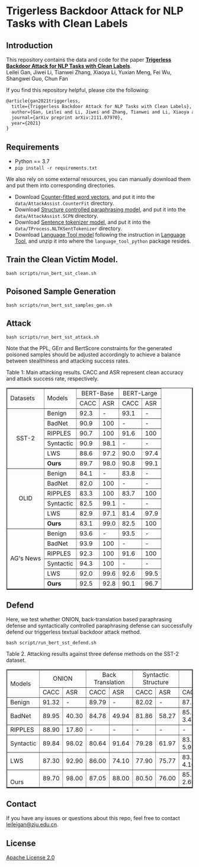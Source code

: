 # Trigerless Backdoor Attack for NLP Tasks with Clean Labels

## Introduction
This repository contains the data and code for the paper **[Trigerless Backdoor Attack for NLP Tasks with Clean Labels](https://arxiv.org/abs/2111.07970)**.
<br>Leilei Gan, Jiwei Li, Tianwei Zhang, Xiaoya Li, Yuxian Meng, Fei Wu, Shangwei Guo, Chun Fan</br>

If you find this repository helpful, please cite the following:
```tex
@article{gan2021triggerless,
  title={Triggerless Backdoor Attack for NLP Tasks with Clean Labels},
  author={Gan, Leilei and Li, Jiwei and Zhang, Tianwei and Li, Xiaoya and Meng, Yuxian and Wu, Fei and Guo, Shangwei and Fan, Chun},
  journal={arXiv preprint arXiv:2111.07970},
  year={2021}
}
```

## Requirements
* Python == 3.7
* `pip install -r requirements.txt`

We also rely on some external resources, you can manually download them and put them into corresponding directories.

- Download [Counter-fitted word vectors](https://cdn.data.thunlp.org/TAADToolbox/counter-fitted-vectors.txt.zip), and put it into the ``data/AttackAssist.CounterFit`` directory.
- Download [Structure controlled paraphrasing model](https://cdn.data.thunlp.org/TAADToolbox/scpn.zip), and put it into the ``data/AttackAssist.SCPN`` directory.
- Download [Sentence tokenizer model](https://cdn.data.thunlp.org/TAADToolbox/punkt.english.pickle.zip), and put it into the ``data/TProcess.NLTKSentTokenizer`` directory.
- Download [Language Tool model](https://www.languagetool.org/download/LanguageTool-stable.zip) following the instruction in [Language Tool](https://github.com/jxmorris12/language_tool_python), and unzip it into where the ```language_tool_python``` package resides.



## Train the Clean Victim Model.
```shell
bash scripts/run_bert_sst_clean.sh
```

## Poisoned Sample Generation

```shell
bash scripts/run_bert_sst_samples_gen.sh
```


## Attack

```shell
bash scripts/run_bert_sst_attack.sh
```
Note that the PPL, GErr and BertScore constraints for the generated poisoned samples should be adjusted accordingly to achieve a balance between stealthiness and attacking success rates.

Table 1: Main attacking results. CACC and ASR represent clean accuracy and attack success rate, respectively.
<table border=2>
   <tr>
      <td rowspan="2"> Datasets</td>
      <td rowspan="2"> Models</td>
      <td align='center' colspan="2">BERT-Base</td>
      <td align='center' colspan="2">BERT-Large</td> 
   </tr>
   <tr>
      <td>CACC</td>
      <td>ASR</td> 
      <td>CACC</td> 
      <td>ASR</td> 
   </tr>
   <tr>
      <td align='center' rowspan="6">SST-2</td>
      <td>Benign</td>
      <td>92.3</td>
      <td>-</td>
      <td>93.1</td>
      <td>-</td>
   </tr>
   <tr>
      <td>BadNet</td>
      <td>90.9</td>
      <td>100</td>
      <td>-</td>
      <td>-</td>
   </tr>
   <tr>
      <td>RIPPLES</td>
      <td>90.7</td>
      <td>100</td>
      <td>91.6</td>
      <td>100</td>
   </tr>
   <tr>
      <td>Syntactic</td>
      <td>90.9</td>
      <td>98.1</td>
      <td>-</td>
      <td>-</td>
   </tr>
   <tr>
      <td>LWS</td>
      <td>88.6</td>
      <td>97.2</td>
      <td>90.0</td>
      <td>97.4</td>
   </tr>
   <tr>
      <td><b>Ours</b></td>
      <td>89.7</td>
      <td>98.0</td>
      <td>90.8</td>
      <td>99.1</td>
   </tr>

   <tr>
      <td align='center' rowspan="6">OLID</td>
      <td>Benign</td>
      <td>84.1</td>
      <td>-</td>
      <td>83.8</td>
      <td>-</td>
   </tr>
   <tr>
      <td>BadNet</td>
      <td>82.0</td>
      <td>100</td>
      <td>-</td>
      <td>-</td>
   </tr>
   <tr>
      <td>RIPPLES</td>
      <td>83.3</td>
      <td>100</td>
      <td>83.7</td>
      <td>100</td>
   </tr>
   <tr>
      <td>Syntactic</td>
      <td>82.5</td>
      <td>99.1</td>
      <td>-</td>
      <td>-</td>
   </tr>
   <tr>
      <td>LWS</td>
      <td>82.9</td>
      <td>97.1</td>
      <td>81.4</td>
      <td>97.9</td>
   </tr>
   <tr>
      <td><b>Ours</b></td>
      <td>83.1</td>
      <td>99.0</td>
      <td>82.5</td>
      <td>100</td>
   </tr>
   <tr>
      <td align='center' rowspan="6">AG's News</td>
      <td>Benign</td>
      <td>93.6</td>
      <td>-</td>
      <td>93.5</td>
      <td>-</td>
   </tr>
   <tr>
      <td>BadNet</td>
      <td>93.9</td>
      <td>100</td>
      <td>-</td>
      <td>-</td>
   </tr>
   <tr>
      <td>RIPPLES</td>
      <td>92.3</td>
      <td>100</td>
      <td>91.6</td>
      <td>100</td>
   </tr>
   <tr>
      <td>Syntactic</td>
      <td>94.3</td>
      <td>100</td>
      <td>-</td>
      <td>-</td>
   </tr>
   <tr>
      <td>LWS</td>
      <td>92.0</td>
      <td>99.6</td>
      <td>92.6</td>
      <td>99.5</td>
   </tr>
   <tr>
      <td><b>Ours</b></td>
      <td>92.5</td>
      <td>92.8</td>
      <td>90.1</td>
      <td>96.7</td>
   </tr>
</table>

## Defend
Here, we test whether ONION, back-translation based paraphrasing defense and syntactically controlled paraphrasing defense can successfully defend our triggerless textual backdoor attack method.

  ```shell
  bash script/run_bert_sst_defend.sh 
  ```

Table 2.  Attacking results against three defense methods on the SST-2 dataset.
<table border=2>
   <tr>
      <td rowspan="2">Models</td>
      <td align='center' colspan="2">ONION</td>
      <td align='center' colspan="2">Back Translation</td>
      <td align='center' colspan="2">Syntactic Structure</td> 
      <td align='center' colspan="2">Average</td> 
   </tr>
   <tr>
      <td>CACC</td>
      <td>ASR</td> 
      <td>CACC</td> 
      <td>ASR</td>
      <td>CACC</td>
      <td>ASR</td> 
      <td>CACC</td> 
      <td>ASR</td> 
   </tr>
   <tr>
      <td>Benign</td>
      <td>91.32</td> 
      <td>-</td> 
      <td>89.79</td>
      <td>-</td>
      <td>82.02</td> 
      <td>-</td> 
      <td>87.71</td>
      <td>-</td>
   </tr>
   <tr>
      <td>BadNet</td>
      <td>89.95</td> 
      <td>40.30</td> 
      <td>84.78</td>
      <td>49.94</td>
      <td>81.86</td> 
      <td>58.27</td> 
      <td>85.31(↓ 3.4)</td>
      <td>49.50(↓ 50.50)</td>
   </tr>
   <tr>
      <td>RIPPLES</td>
      <td>88.90</td> 
      <td>17.80</td> 
      <td>-</td>
      <td>-</td>
      <td>-</td> 
      <td>-</td> 
      <td>-</td>
      <td>-</td>
   </tr>
   <tr>
      <td>Syntactic</td>
      <td>89.84</td> 
      <td>98.02</td> 
      <td>80.64</td>
      <td>91.64</td>
      <td>79.28</td> 
      <td>61.97</td> 
      <td>83.25(↓ 5.98)</td>
      <td>83.87(↓ 15.23)</td>
   </tr>
   <tr>
      <td>LWS</td>
      <td>87.30</td> 
      <td>92.90</td> 
      <td>86.00</td>
      <td>74.10</td>
      <td>77.90</td> 
      <td>75.77</td> 
      <td>83.73(↓ 4.10)</td>
      <td>80.92(↓ 17.08)</td>
   </tr>
   <tr>
      <td><br>Ours</br></td>
      <td>89.70</td> 
      <td>98.00</td> 
      <td>87.05</td>
      <td>88.00</td>
      <td>80.50</td> 
      <td>76.00</td> 
      <td>85.75(↓ 2.68)</td>
      <td>87.33(↓ 9.27)</td>
   </tr>
</table>

## Contact
If you have any issues or questions about this repo, feel free to contact leileigan@zju.edu.cn.

## License
[Apache License 2.0](./LICENSE) 

